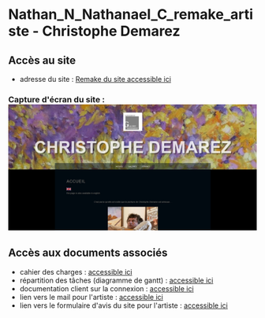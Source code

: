 # Nathan_N_Nathanael_C_remake_artiste - Christophe Demarez
## Accès au site
* adresse du site : [Remake du site accessible ici](http://62.210.83.115:11214/wordpress/)
### Capture d'écran du site : ![capture](capture.jpg)

## Accès aux documents associés
*  cahier des charges : [accessible ici](https://github.com/Nathannicolle/Nathan_N_Nathanael_C_remake_artiste/blob/main/documents/Cahier%20des%20charges%20projet.pdf)
*  répartition des tâches (diagramme de gantt) : [accessible ici](https://github.com/Nathannicolle/Nathan_N_Nathanael_C_remake_artiste/blob/main/documents/gant.pdf)
*  documentation client sur la connexion : [accessible ici](https://github.com/Nathannicolle/Nathan_N_Nathanael_C_remake_artiste/blob/main/documents/Documentation_connexion.pdf)
*  lien vers le mail pour l'artiste : [accessible ici](https://github.com/Nathannicolle/Nathan_N_Nathanael_C_remake_artiste/blob/main/documents/mail_demarez_V4.pdf)
*  lien vers le formulaire d'avis du site pour l'artiste : [accessible ici](https://docs.google.com/forms/d/1majVYt7a5rKN2JD5WJzlhp7IC8LlNOJlzacSVV_ONmI/edit)
